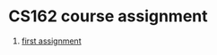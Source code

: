 # CS162 course assignment

1. [first assignment](https://gist.github.com/thinkhy/6f659c51d0f32ca4542c)
